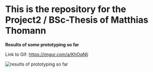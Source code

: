 # This is the repository for the Project2 / BSc-Thesis of Matthias Thomann

**Results of some prototyping so far**

Link to Gif: https://imgur.com/a/KhOqNlj


![results of prototyping so far](https://gitlab.ti.bfh.ch/cpvr-students/cloud-shader/-/raw/master/doc/img/unity%20captures/final%20shot%20prototype%201.PNG "Results of prototyping so far")